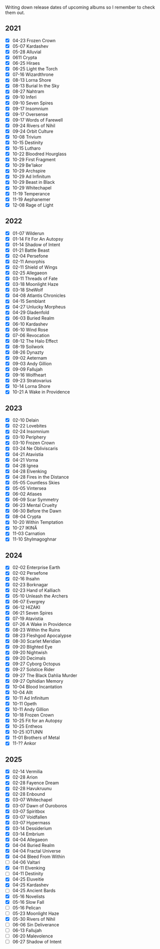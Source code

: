 Writing down release dates of upcoming albums so I remember to check them out.

## 2021

- [x] 04-23 Frozen Crown
- [x] 05-07 Kardashev
- [x] 05-28 Alluvial
- [x] 0611 Crypta
- [x] 06-25 Hiraes
- [x] 06-25 Light the Torch
- [x] 07-16 Wizardthrone
- [x] 08-13 Lorna Shore
- [x] 08-13 Burial In the Sky
- [x] 08-27 Nahtram
- [x] 09-10 Inferi
- [x] 09-10 Seven Spires
- [x] 09-17 Insomnium
- [x] 09-17 Oversense
- [x] 09-17 Words of Farewell
- [x] 09-24 Rivers of Nihil
- [x] 09-24 Orbit Culture
- [x] 10-08 Trivium
- [x] 10-15 Destinity
- [x] 10-15 Lutharo
- [x] 10-22 Bloodred Hourglass
- [x] 10-29 First Fragment
- [x] 10-29 Be'lakor
- [x] 10-29 Archspire
- [x] 10-29 Ad Infinitum
- [x] 10-29 Beast in Black
- [x] 10-29 Whitechapel
- [x] 11-19 Temperance
- [x] 11-19 Aephanemer
- [x] 12-08 Rage of Light

## 2022

- [x] 01-07 Wilderun
- [x] 01-14 Fit For An Autopsy
- [x] 01-14 Shadow of Intent
- [x] 01-21 Battle Beast
- [x] 02-04 Persefone
- [x] 02-11 Amorphis
- [x] 02-11 Shield of Wings
- [x] 02-25 Allegaeon
- [x] 03-11 Threads of Fate
- [x] 03-18 Moonlight Haze
- [x] 03-18 SheWolf
- [x] 04-08 Atlantis Chronicles
- [x] 04-15 Semblant
- [x] 04-27 Unlucky Morpheus
- [x] 04-29 Gladenfold
- [x] 06-03 Buried Realm
- [x] 06-10 Kardashev
- [x] 06-10 Wind Rose
- [x] 07-06 Revocation
- [x] 08-12 The Halo Effect
- [x] 08-19 Soilwork
- [x] 08-26 Dynazty
- [x] 09-02 Aeternam
- [x] 09-03 Andy Gillion
- [x] 09-09 Fallujah
- [x] 09-16 Wolfheart
- [x] 09-23 Stratovarius
- [x] 10-14 Lorna Shore
- [x] 10-21 A Wake in Providence

## 2023

- [x] 02-10 Delain
- [x] 02-22 Lovebites
- [x] 02-24 Insomnium
- [x] 03-10 Periphery
- [x] 03-10 Frozen Crown
- [x] 03-24 Ne Obliviscaris
- [x] 04-21 Atavistia
- [x] 04-21 Vorna
- [x] 04-28 Ignea
- [x] 04-28 Elvenking
- [x] 04-28 Fires in the Distance
- [x] 05-05 Countless Skies
- [x] 05-05 Vintersea
- [x] 06-02 Atlases
- [x] 06-09 Scar Symmetry
- [x] 06-23 Mental Cruelty
- [x] 06-30 Before the Dawn
- [x] 08-04 Crypta
- [x] 10-20 Within Temptation
- [x] 10-27 IKINÄ
- [x] 11-03 Carnation
- [x] 11-10 Shylmagoghnar

## 2024

- [x] 02-02 Enterprise Earth
- [x] 02-02 Persefone
- [x] 02-16 Ihsahn
- [x] 02-23 Borknagar
- [x] 02-23 Hand of Kalliach
- [x] 05-10 Unleash the Archers
- [x] 06-07 Evergrey
- [x] 06-12 HIZAKI
- [x] 06-21 Seven Spires
- [x] 07-19 Atavistia
- [x] 07-26 A Wake in Providence
- [x] 08-23 Within the Ruins
- [x] 08-23 Fleshgod Apocalypse
- [x] 08-30 Scarlet Meridian
- [x] 09-20 Blighted Eye
- [x] 09-20 Nightwish
- [x] 09-20 Decimals
- [x] 09-27 Cyborg Octopus
- [x] 09-27 Solstice Rider
- [x] 09-27 The Black Dahlia Murder
- [x] 09-27 Ophidian Memory
- [x] 10-04 Blood Incantation
- [x] 10-04 Allt
- [x] 10-11 Ad Infinitum
- [x] 10-11 Opeth
- [x] 10-11 Andy Gillion
- [x] 10-18 Frozen Crown
- [x] 10-25 Fit for an Autopsy
- [x] 10-25 Entheos
- [x] 10-25 IOTUNN
- [x] 11-01 Brothers of Metal
- [x] 11-?? Ankor

## 2025

- [x] 02-14 Vermilia
- [x] 02-28 Arion
- [x] 02-28 Fayence Dream
- [x] 02-28 Havukruunu
- [x] 02-28 Enbound
- [x] 03-07 Whitechapel
- [x] 03-07 Dawn of Ouroboros
- [x] 03-07 Spiritbox
- [x] 03-07 Voidfallen
- [x] 03-07 Hypermass
- [x] 03-14 Dessiderium
- [x] 03-14 Embrium
- [x] 04-04 Allegaeon
- [x] 04-04 Buried Realm
- [x] 04-04 Fractal Universe
- [x] 04-04 Bleed From Within
- [ ] 04-06 Valtari
- [x] 04-11 Elvenking
- [ ] 04-11 Destinity
- [x] 04-25 Eluveitie
- [x] 04-25 Kardashev
- [ ] 04-25 Ancient Bards
- [x] 05-16 Novelists
- [x] 05-16 Slow Fall
- [ ] 05-16 Pelican
- [ ] 05-23 Moonlight Haze
- [x] 05-30 Rivers of Nihil
- [ ] 06-06 Sin Deliverance
- [ ] 06-13 Fallujah
- [ ] 06-20 Malevolence
- [ ] 06-27 Shadow of Intent